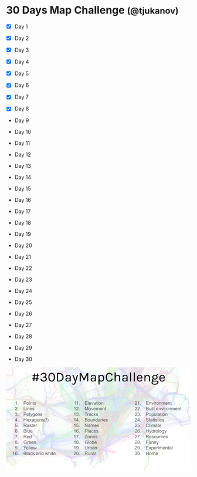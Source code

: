 # 30 Days Map Challenge <small>(@tjukanov) </small>

- [x] Day 1 

- [x] Day 2

- [x] Day 3

- [x] Day 4

- [x] Day 5

- [x] Day 6

- [x] Day 7

- [x] Day 8

* Day 9

* Day 10

* Day 11

* Day 12

* Day 13

* Day 14

* Day 15

* Day 16

* Day 17

* Day 18

* Day 19

* Day 20

* Day 21

* Day 22

* Day 23

* Day 24

* Day 25

* Day 26

* Day 27

* Day 28

* Day 29

* Day 30



![challenge image](https://github.com/bayoishola20/30DayMapChallenge/blob/master/EHubcA-W4AA7myk.jpeg)